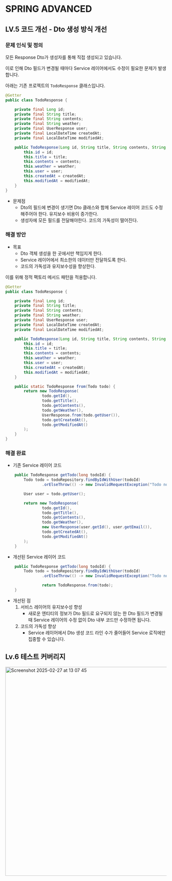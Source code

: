 # SPRING ADVANCED

## LV.5 코드 개선 - Dto 생성 방식 개선
### 문제 인식 및 정의
모든 Response Dto가 생성자를 통해 직접 생성되고 있습니다.

이로 인해 Dto 필드가 변경될 때마다 Service 레이어에서도 수정이 필요한 문제가 발생합니다.

아래는 기존 프로젝트의 `TodoResponse` 클래스입니다.
```java
@Getter
public class TodoResponse {

    private final Long id;
    private final String title;
    private final String contents;
    private final String weather;
    private final UserResponse user;
    private final LocalDateTime createdAt;
    private final LocalDateTime modifiedAt;

    public TodoResponse(Long id, String title, String contents, String weather, UserResponse user, LocalDateTime createdAt, LocalDateTime modifiedAt) {
        this.id = id;
        this.title = title;
        this.contents = contents;
        this.weather = weather;
        this.user = user;
        this.createdAt = createdAt;
        this.modifiedAt = modifiedAt;
    }
}
```
- 문제점
  - Dto의 필드에 변경이 생기면 Dto 클래스와 함께 Service 레이어 코드도 수정해주어야 한다. 유지보수 비용이 증가한다.
  - 생성자에 모든 필드를 전달해야한다. 코드의 가독성이 떨어진다.
### 해결 방안
- 목표
  - Dto 객체 생성을 한 곳에서만 책임지게 한다.
  - Service 레이어에서 최소한의 데이터만 전달하도록 한다.
  - 코드의 가독성과 유지보수성을 향상한다.

이를 위해 정적 팩토리 메서드 패턴을 적용합니다.
```java
@Getter
public class TodoResponse {

    private final Long id;
    private final String title;
    private final String contents;
    private final String weather;
    private final UserResponse user;
    private final LocalDateTime createdAt;
    private final LocalDateTime modifiedAt;

    public TodoResponse(Long id, String title, String contents, String weather, UserResponse user, LocalDateTime createdAt, LocalDateTime modifiedAt) {
        this.id = id;
        this.title = title;
        this.contents = contents;
        this.weather = weather;
        this.user = user;
        this.createdAt = createdAt;
        this.modifiedAt = modifiedAt;
    }

    public static TodoResponse from(Todo todo) {
        return new TodoResponse(
                todo.getId(),
                todo.getTitle(),
                todo.getContents(),
                todo.getWeather(),
                UserResponse.from(todo.getUser()),
                todo.getCreatedAt(),
                todo.getModifiedAt()
        );
    }
}
```

### 해결 완료
- 기존 Service 레이어 코드
```java
    public TodoResponse getTodo(long todoId) {
        Todo todo = todoRepository.findByIdWithUser(todoId)
                .orElseThrow(() -> new InvalidRequestException("Todo not found"));

        User user = todo.getUser();

        return new TodoResponse(
                todo.getId(),
                todo.getTitle(),
                todo.getContents(),
                todo.getWeather(),
                new UserResponse(user.getId(), user.getEmail()),
                todo.getCreatedAt(),
                todo.getModifiedAt()
        );
    }
```
- 개선된 Service 레이어 코드
```java
    public TodoResponse getTodo(long todoId) {
        Todo todo = todoRepository.findByIdWithUser(todoId)
                .orElseThrow(() -> new InvalidRequestException("Todo not found"));

				return TodoResponse.from(todo);
    }
```
- 개선된 점
  1. 서비스 레이어의 유지보수성 향성
     - 새로운 엔티티의 정보가 Dto 필드로 요구되지 않는 한 Dto 필드가 변경될 때 Service 레이어의 수정 없이 Dto 내부 코드만 수정하면 됩니다.
  2. 코드의 가독성 향상
     - Service 레이어에서 Dto 생성 코드 라인 수가 줄어들어 Service 로직에만 집중할  수 있습니다.
    
## Lv.6 테스트 커버리지
<img width="650" alt="Screenshot 2025-02-27 at 13 07 45" src="https://github.com/user-attachments/assets/4d152e88-dc20-44b3-aec8-a2037687f51a" />
